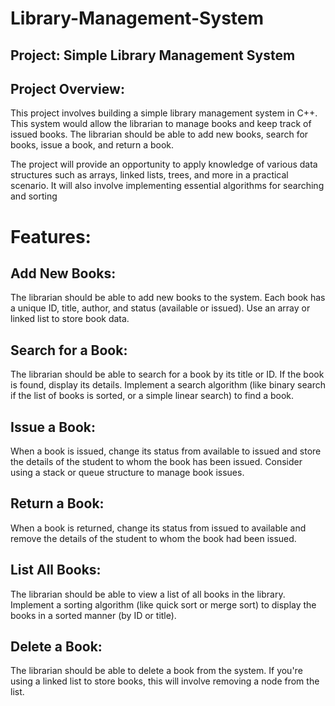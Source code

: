 # Library-Management-System

## Project: Simple Library Management System

## Project Overview:
This project involves building a simple library management system in C++. This system would allow the librarian to manage books and keep track of issued books. The librarian should be able to add new books, search for books, issue a book, and return a book.

The project will provide an opportunity to apply knowledge of various data structures such as arrays, linked lists, trees, and more in a practical scenario. It will also involve implementing essential algorithms for searching and sorting

# Features:

## Add New Books:
The librarian should be able to add new books to the system. Each book has a unique ID, title, author, and status (available or issued).
Use an array or linked list to store book data.

## Search for a Book:
The librarian should be able to search for a book by its title or ID. If the book is found, display its details.
Implement a search algorithm (like binary search if the list of books is sorted, or a simple linear search) to find a book.

## Issue a Book:
When a book is issued, change its status from available to issued and store the details of the student to whom the book has been issued.
Consider using a stack or queue structure to manage book issues.

## Return a Book:
When a book is returned, change its status from issued to available and remove the details of the student to whom the book had been issued.

## List All Books:
The librarian should be able to view a list of all books in the library.
Implement a sorting algorithm (like quick sort or merge sort) to display the books in a sorted manner (by ID or title).

## Delete a Book:
The librarian should be able to delete a book from the system.
If you're using a linked list to store books, this will involve removing a node from the list.


